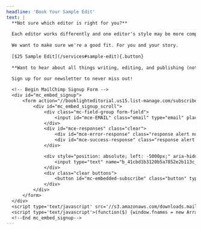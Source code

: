 ```yaml
---
headline: 'Book Your Sample Edit'
text: |
  **Not sure which editor is right for you?**
  
  Each editor works differently and one editor's style may be more compatible with your vision than another. 
  
  We want to make sure we're a good fit. For you and your story.
  
  [$25 Sample Edit](/services#sample-edit){.button}
  
  **Want to hear about all things writing, editing, and publishing (not to mention deals on services)?**
  
  Sign up for our newsletter to never miss out!

  <!-- Begin MailChimp Signup Form -->
  <div id="mc_embed_signup">
      <form action="//booklighteditorial.us15.list-manage.com/subscribe/post?u=41cbd1b3120b5a7852e2b113c&amp;id=2186454ed1" method="post" id="mc-embedded-subscribe-form" name="mc-embedded-subscribe-form" class="validate" target="_blank" novalidate>
          <div id="mc_embed_signup_scroll">
              <div class="mc-field-group form-field">
                  <input id="mce-EMAIL" class="email" type="email" placeholder="Email address *" name="EMAIL">
              </div>
              <div id="mce-responses" class="clear">
                  <div id="mce-error-response" class="response alert notices red" style="display:none"></div>
                  <div id="mce-success-response" class="response alert notices green" style="display:none"></div>
              </div>

              <div style="position: absolute; left: -5000px;" aria-hidden="true">
                  <input type="text" name="b_41cbd1b3120b5a7852e2b113c_2186454ed1" tabindex="-1" value="">
              </div>
              <div class="clear buttons">
                  <button id="mc-embedded-subscribe" class="button" type="submit" name="subscribe">Subscribe</button>
              </div>
          </div>
      </form>
  </div>
  <script type='text/javascript' src='//s3.amazonaws.com/downloads.mailchimp.com/js/mc-validate.js'></script>
  <script type='text/javascript'>(function($) {window.fnames = new Array(); window.ftypes = new Array();fnames[0]='EMAIL';ftypes[0]='email';fnames[1]='FNAME';ftypes[1]='text';fnames[2]='LNAME';ftypes[2]='text';}(jQuery));var $mcj = jQuery.noConflict(true);</script>
  <!--End mc_embed_signup-->
---
```



